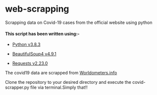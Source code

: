 # web-scrapping
Scrapping data on Covid-19 cases from the official website using python

#### This script has been written using:-

* [Python v3.8.3](https://www.python.org/downloads/)

* [BeautifulSoup4 v4.9.1](https://pypi.org/project/beautifulsoup4/)

* [Requests v2.23.0](https://pypi.org/project/requests/)

The covid19 data are scrapped from [Worldometers.info](https://www.worldometers.info/coronavirus/)

Clone the repository to your desired directory and execute the covid-scrapper.py file via terminal.Simply that!!
